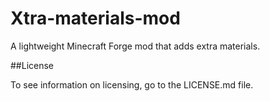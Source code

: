Xtra-materials-mod
==================

A lightweight Minecraft Forge mod that adds extra materials.

##License

To see information on licensing, go to the LICENSE.md file.
